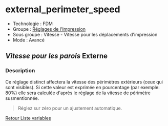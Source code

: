 # external_perimeter_speed

* Technologie : FDM
* Groupe : [Réglages de l'Impression](../print_settings/print_settings.md)
* Sous groupe : Vitesse - Vitesse pour les déplacements d'impression
* Mode : Avancé

## *Vitesse pour les parois* Externe

### Description

Ce réglage distinct affectera la vitesse des périmètres extérieurs (ceux qui sont visibles).
Si cette valeur est exprimée en pourcentage (par exemple: 80%) elle sera calculée d'après le réglage de la vitesse de périmètre susmentionnée.

> Réglez sur zéro pour un ajustement automatique.

[Retour Liste variables](variable_list.md)
